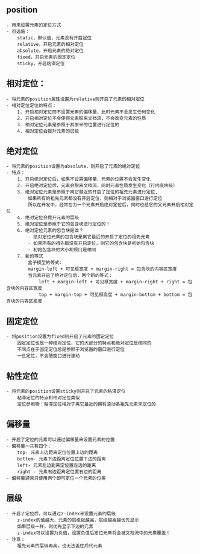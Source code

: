 ## position
    - 用来设置元素的定位方式
    - 可选值：
        static，默认值，元素没有开启定位
        relative，开启元素的相对定位
        absolute，开启元素的绝对定位
        fixed，开启元素的固定定位
        sticky，开启粘滞定位

## 相对定位：
    - 将元素的position属性设置为relative则开启了元素的相对定位
    - 相对定位定位的特点：
        1. 开启相对定位而不设置元素的偏移量，此时元素不会发生任何变化
        2. 开启相对定位不会使得元素脱离文档流，不会改变元素的性质
        3. 相对定位元素是参照于其原来的位置进行定位的
        4. 相对定位会提升元素的层级

## 绝对定位
    - 将元素的position设置为absolute，则开启了元素的绝对定位
    - 特点：
        1. 开启绝对定位后，如果不设置偏移量，元素的位置不会发生变化
        2. 开启绝对定位后，元素会脱离文档流，同时元素性质发生变化（行内变块级）
        3. 绝对定位元素是参照于离它最近的开启了定位的祖先元素进行定位,
            如果所有的祖先元素都没有开启定位，则相对于浏览器窗口进行定位
            所以在开发中，经常在为一个元素开启绝对定位后，同时也给它的父元素开启相对定位
        4. 绝对定位会提升元素的层级
        5. 绝对定位是参照于它的包含块进行定位的！
        6. 绝对定位元素的包含块是谁？
            - 绝对定位元素的包含块是离它最近的开启了定位的祖先元素
            - 如果所有的祖先都没有开启定位，则它的包含块是初始包含块
            - 初始包含块的大小和视口是相同
        7. 新的等式
            盒子模型的等式:
            margin-left + 可见框宽度 + margin-right = 包含块的内容区宽度
            当元素开启了绝对定位后，两个新的等式：
                left + margin-left + 可见框宽度 + margin-right + right = 包含块的内容区宽度
                top + margin-top + 可见框高度 + margin-bottom + bottom = 包含块的内容区高度

## 固定定位
    - 将position设置为fixed则开启了元素的固定定位
        固定定位也是一种绝对定位，它的大部分的特点和绝对定位是相同的
        不同点在于固定定位总是参照于浏览器的窗口进行定位
        一旦定位，不会随窗口进行滚动

## 粘性定位
    - 将元素的position设置sticky则开启了元素的粘滞定位
        粘滞定位的特点和相对定位类似
        定位参照物：粘滞定位相对于离它最近的拥有滚动条祖先元素来定位的

## 偏移量
    - 开启了定位的元素可以通过偏移量来设置元素的位置
    - 偏移量一共有四个：
        top- 元素上边距离定位位置上边的距离
        bottom- 元素下边距离定位位置下边的距离
        left- 元素左边距离定位置左边的距离
        right - 元素右边距离定位置右边的距离
    - 偏移量通常只使用两个即可定位一个元素的位置

## 层级
    - 开启了定位后，可以通过z-index来设置元素的层级
        z-index的值越大，元素的层级就越高，层级越高越优先显示
        如果层级一样，则优先显示下边的元素
        z-index可以设置为负值，设置负值后定位元素将会被文档流中的元素覆盖！
    - 注意：
        祖先元素的层级再高，也无法盖住后代元素